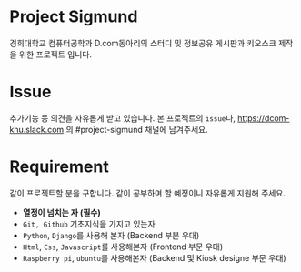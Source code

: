 # Project Sigmund
경희대학교 컴퓨터공학과 D.com동아리의 스터디 및 정보공유 게시판과 키오스크 제작을 위한 프로젝트 입니다.  

# Issue
추가기능 등 의견을 자유롭게 받고 있습니다. 
본 프로젝트의 `issue`나, https://dcom-khu.slack.com 의 #project-sigmund 채널에 남겨주세요.

# Requirement
같이 프로젝트할 분을 구합니다. 
같이 공부하며 할 예정이니 자유롭게 지원해 주세요.

- **열정이 넘치는 자 (필수)**  
- `Git, Github` 기초지식을 가지고 있는자
- `Python`, `Django`를 사용해 본자 (Backend 부분 우대) 
- `Html`, `Css`, `Javascript`를 사용해본자 (Frontend 부문 우대)  
- `Raspberry pi`, `ubuntu`를 사용해본자 (Backend 및 Kiosk designe 부문 우대)  
